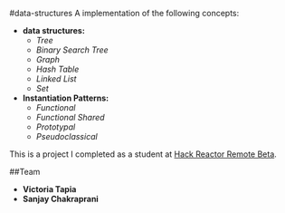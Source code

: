 #data-structures
A implementation of the following concepts:
  - __data structures:__
    - _Tree_
    - _Binary Search Tree_
    - _Graph_
    - _Hash Table_
    - _Linked List_
    - _Set_
  - __Instantiation Patterns:__
    - _Functional_
    - _Functional Shared_
    - _Prototypal_
    - _Pseudoclassical_

This is a project I completed as a student at [Hack Reactor Remote Beta](http://www.hackreactor.com/remote-beta).

##Team
  - __Victoria Tapia__
  - __Sanjay Chakraprani__

